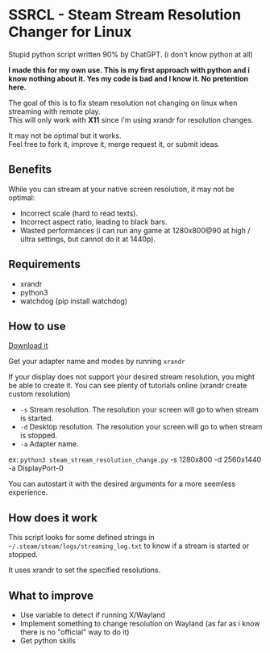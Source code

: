 # SSRCL - Steam Stream Resolution Changer for Linux

Stupid python script written 90% by ChatGPT. (i don't know python at all)

**I made this for my own use. This is my first approach with python and i know nothing about it. Yes my code is bad and I know it. No pretention here.**

The goal of this is to fix steam resolution not changing on linux when streaming with remote play.<br/>
This will only work with **X11** since i'm using xrandr for resolution changes.

It may not be optimal but it works.<br/>
Feel free to fork it, improve it, merge request it, or submit ideas.

## Benefits

While you can stream at your native screen resolution, it may not be optimal:

- Incorrect scale (hard to read texts).
- Incorrect aspect ratio, leading to black bars.
- Wasted performances (i can run any game at 1280x800@90 at high / ultra settings, but cannot do it at 1440p).

## Requirements

- xrandr
- python3
- watchdog (pip install watchdog)

## How to use

[Download it](https://gitlab.com/aethernali.live/ssrcl-steam-stream-resolution-changer-for-linux/-/raw/main/steam_stream_resolution_changer?ref_type=heads&inline=false)

Get your adapter name and modes by running `xrandr`

If your display does not support your desired stream resolution, you might be able to create it. You can see plenty of tutorials online (xrandr create custom resolution)

- `-s` Stream resolution. The resolution your screen will go to when stream is started.
- `-d` Desktop resolution. The resolution your screen will go to when stream is stopped.
- `-a` Adapter name. 

ex: `python3 steam_stream_resolution_change.py` -s 1280x800 -d 2560x1440 -a DisplayPort-0

You can autostart it with the desired arguments for a more seemless experience.

## How does it work

This script looks for some defined strings in `~/.steam/steam/logs/streaming_log.txt` to know if a stream is started or stopped.

It uses xrandr to set the specified resolutions.

## What to improve

- Use variable to detect if running X/Wayland
- Implement something to change resolution on Wayland (as far as i know there is no "official" way to do it)
- Get python skills